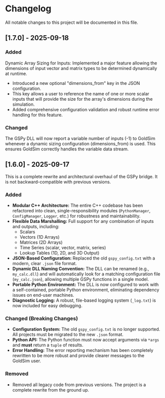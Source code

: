 # Changelog

All notable changes to this project will be documented in this file.

## [1.7.0] - 2025-09-18
### Added
Dynamic Array Sizing for Inputs: Implemented a major feature allowing the dimensions of input vector and matrix types to be determined dynamically at runtime.
* Introduced a new optional "dimensions_from" key in the JSON configuration.
* This key allows a user to reference the name of one or more scalar inputs that will provide the size for the array's dimensions during the simulation.
* Added comprehensive configuration validation and robust runtime error handling for this feature.

### Changed
The GSPy DLL will now report a variable number of inputs (-1) to GoldSim whenever a dynamic sizing configuration (dimensions_from) is used. This ensures GoldSim correctly handles the variable data stream.

## [1.6.0] - 2025-09-17

This is a complete rewrite and architectural overhaul of the GSPy bridge. It is not backward-compatible with previous versions.

### Added

* **Modular C++ Architecture:** The entire C++ codebase has been refactored into clean, single-responsibility modules (`PythonManager`, `ConfigManager`, `Logger`, etc.) for robustness and maintainability.
* **Flexible Data Marshalling:** Full support for any combination of inputs and outputs, including:
    * Scalars
    * Vectors (1D Arrays)
    * Matrices (2D Arrays)
    * Time Series (scalar, vector, matrix, series)
    * Lookup Tables (1D, 2D, and 3D Output)
* **JSON-Based Configuration:** Replaced the old `gspy_config.txt` with a modern, clear `.json` file format.
* **Dynamic DLL Naming Convention:** The DLL can be renamed (e.g., `my_calc.dll`) and will automatically look for a matching configuration file (`my_calc.json`), allowing multiple GSPy functions in a single model.
* **Portable Python Environment:** The DLL is now configured to work with a self-contained, portable Python environment, eliminating dependency issues on end-user machines.
* **Diagnostic Logging:** A robust, file-based logging system (`_log.txt`) is now included for easy debugging.

### Changed (Breaking Changes)

* **Configuration System:** The old `gspy_config.txt` is no longer supported. All projects must be migrated to the new `.json` format.
* **Python API:** The Python function must now accept arguments via `*args` and **must** return a `tuple` of results.
* **Error Handling:** The error reporting mechanism has been completely rewritten to be more robust and provide clearer messages to the GoldSim user.

### Removed

* Removed all legacy code from previous versions. The project is a complete rewrite from the ground up.
